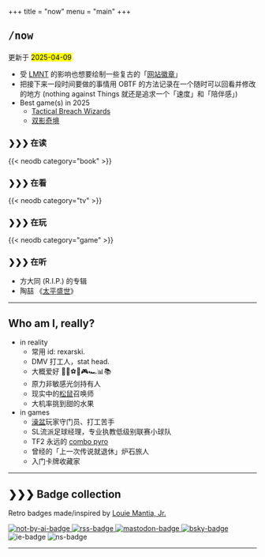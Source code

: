 +++
title = "now"
menu = "main"
+++

## <pre>/now</pre>

更新于 <mark>2025-04-09</mark>

- 受 [LMNT](https://lmnt.me/) 的影响也想要绘制一些复古的「[网站徽章](https://lmnt.me/badges/)」
- 把接下来一段时间要做的事情用 OBTF 的方法记录在一个随时可以回看并修改的地方 (nothing against Things 就还是追求一个「速度」和「陪伴感」)
- Best game(s) in 2025
  - [Tactical Breach Wizards](https://neodb.social/game/3xbuq2fGswthJXazbuaHKz)
  - [双影奇境](https://neodb.social/game/1tSJDqu9inXkPtclZB3gPI)

### ❯❯❯ 在读

{{< neodb category="book" >}}

### ❯❯❯ 在看

{{< neodb category="tv" >}}

### ❯❯❯ 在玩

{{< neodb category="game" >}}

### ❯❯❯ 在听

- 方大同 (R.I.P.) 的专辑
- 陶喆 《[太平盛世](https://neodb.social/album/3p6OYCNDjrsyACg7YszbW2)》

***

## Who am I, really?

- in reality
  - 常用 id: rexarski.
  - DMV 打工人，stat head.
  - 大概爱好 🚶🎷⚽🏀🎮🏎️📊📚
  - 原力非敏感光剑持有人
  - 现实中的[松鼠](https://thevarsity.ca/2003/02/10/breeding-unease-in-queens-park/)召唤师
  - 大机率挑到甜的水果
- in games
  - [澡盆](https://splatoonwiki.org/wiki/Bloblobber)玩家守门员、打工苦手
  - SL流派足球经理，专业执教低级别联赛小球队
  - TF2 永远的 [combo pyro](https://www.youtube.com/watch?v=3gh47cWmOxI)
  - 曾经的「上一次传说就退休」炉石旅人
  - 入门卡牌收藏家

***

## ❯❯❯ Badge collection

Retro badges made/inspired by
<a href="https://lmnt.me/badges/">Louie Mantia, Jr.</a>

<div class="badgebox">
    <a href="https://notbyai.fyi/">
        <img class="badge" src="/images/badges/not-by-ai.png" alt="not-by-ai-badge"/>
    </a>
    <a href="/index.xml">
        <img class="badge" src="/images/badges/rss.gif" alt="rss-badge"/>
    </a>
    <a href="https://mastodon.social/@rexarski">
        <img class="badge" src="/images/badges/mastodon.gif" alt="mastodon-badge"/>
    </a>
    <a href="https://bsky.app/profile/rqiu.bsky.social">
        <img class="badge" src="/images/badges/bluesky.gif" alt="bsky-badge"/>
    </a>
    <img class="badge" src="/images/badges/ie_logo.gif" alt="ie-badge"/>
    <img class="badge" src="/images/badges/ns_logo.gif" alt="ns-badge"/>
</div>

***
